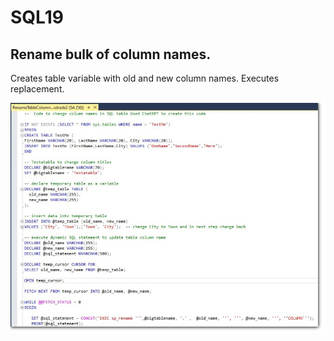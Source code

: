 # SQL19

## Rename bulk of column names.    
Creates table variable with old and new column names.
Executes replacement.

![](https://github.com/econexpert/SQL19/blob/main/images/sql01.jpeg)
